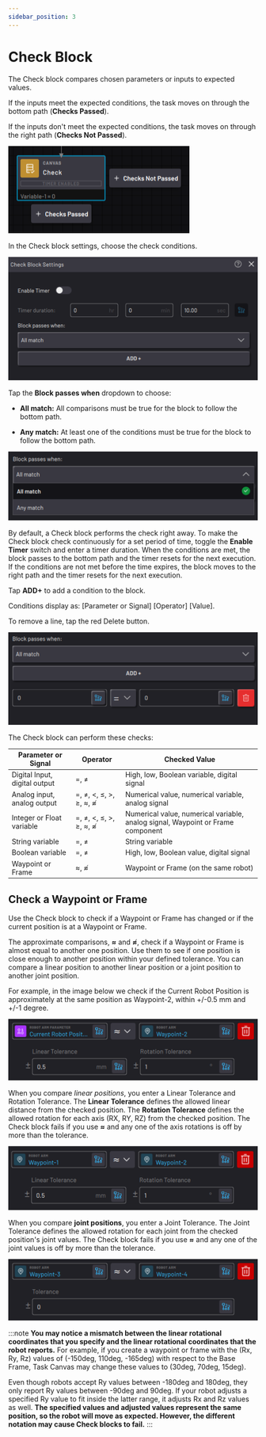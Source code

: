 ```yaml
---
sidebar_position: 3
---
```


# Check Block

The Check block compares chosen parameters or inputs to expected values.

If the inputs meet the expected conditions, the task moves on through the bottom path \(**Checks Passed**\).

If the inputs don't meet the expected conditions, the task moves on through the right path \(**Checks Not Passed**\).

![](../Images/TaskCanvasBlockGlossary/Canvas-Check-Block.png)

In the Check block settings, choose the check conditions.

![](../Images/TaskCanvasBlockGlossary/Canvas-Check-Settings.png)


Tap the **Block passes when** dropdown to choose:

-   **All match:** All comparisons must be true for the block to follow the bottom path.

-   **Any match:** At least one of the conditions must be true for the block to follow the bottom path.

![](../Images/TaskCanvasBlockGlossary/Canvas-Check-Settings-BlockPassesWhenDropdown.png)


By default, a Check block performs the check right away. To make the Check block check continuously for a set period of time, toggle the **Enable Timer** switch and enter a timer duration. When the conditions are met, the block passes to the bottom path and the timer resets for the next execution. If the conditions are not met before the time expires, the block moves to the right path and the timer resets for the next execution.

Tap **ADD+** to add a condition to the block.

Conditions display as: \[Parameter or Signal\] \[Operator\] \[Value\].

To remove a line, tap the red Delete button.

![](../Images/TaskCanvasBlockGlossary/Canvas-Check-Settings-AddSignal.png)

The Check block can perform these checks:

|Parameter or Signal|Operator|Checked Value|
|-------------------|--------|-------------|
|Digital Input, digital output|=, ≠|High, low, Boolean variable, digital signal|
|Analog input, analog output|=, ≠, <, ≤, \>, ≥, ≈, ≉|Numerical value, numerical variable, analog signal|
|Integer or Float variable|=, ≠, <, ≤, \>, ≥, ≈, ≉|Numerical value, numerical variable, analog signal, Waypoint or Frame component|
|String variable|=, ≠|String variable|
|Boolean variable|=, ≠|High, low, Boolean value, digital signal|
|Waypoint or Frame|≈, ≉|Waypoint or Frame \(on the same robot\)|

## Check a Waypoint or Frame

Use the Check block to check if a Waypoint or Frame has changed or if the current position is at a Waypoint or Frame.

The approximate comparisons, **≈** and **≉**, check if a Waypoint or Frame is almost equal to another one position. Use them to see if one position is close enough to another position within your defined tolerance. You can compare a linear position to another linear position or a joint position to another joint position.

For example, in the image below we check if the Current Robot Position is approximately at the same position as Waypoint-2, within +/-0.5 mm and +/-1 degree.

![](../Images/TaskCanvasBlockGlossary/Canvas-Check-Settings-CheckPosition-LinearWaypoint.png)

When you compare *linear positions*, you enter a Linear Tolerance and Rotation Tolerance. The **Linear Tolerance** defines the allowed linear distance from the checked position. The **Rotation Tolerance** defines the allowed rotation for each axis \(RX, RY, RZ\) from the checked position. The Check block fails if you use **≈** and any one of the axis rotations is off by more than the tolerance.

![](../Images/TaskCanvasBlockGlossary/Canvas-Check-Settings-LinearWaypoint-LinearWaypoint.png)

When you compare **joint positions**, you enter a Joint Tolerance. The Joint Tolerance defines the allowed rotation for each joint from the checked position's joint values. The Check block fails if you use **≈** and any one of the joint values is off by more than the tolerance.

![](../Images/TaskCanvasBlockGlossary/Canvas-Check-Settings-CheckPosition-JointWaypoint.png)

:::note
**You may notice a mismatch between the linear rotational coordinates that you specify and the linear rotational coordinates that the robot reports.** For example, if you create a waypoint or frame with the \(Rx, Ry, Rz\) values of \(-150deg, 110deg, -165deg\) with respect to the Base Frame, Task Canvas may change these values to \(30deg, 70deg, 15deg\).

Even though robots accept Ry values between -180deg and 180deg, they only report Ry values between -90deg and 90deg. If your robot adjusts a specified Ry value to fit inside the latter range, it adjusts Rx and Rz values as well. **The specified values and adjusted values represent the same position, so the robot will move as expected. However, the different notation may cause Check blocks to fail.**
:::

